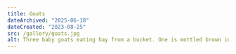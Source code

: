 ```yaml
---
title: Goats
dateArchived: "2025-06-18"
dateCreated: "2023-08-25"
src: /gallery/goats.jpg
alt: Three baby goats eating hay from a bucket. One is mottled brown in color, the other is black with white spots, and the third is black with grey ears.
---
```


